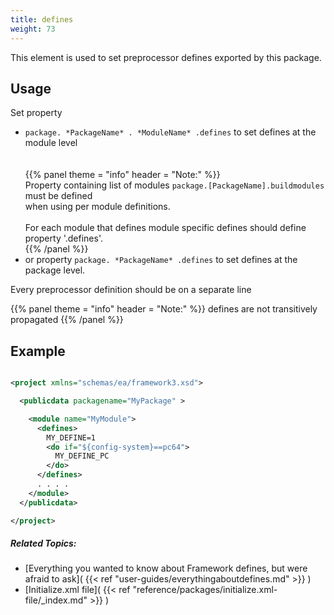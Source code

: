 ```yaml
---
title: defines
weight: 73
---
```


This element is used to set preprocessor defines exported by this package.

## Usage ##

Set property

 - `package. *PackageName* . *ModuleName* .defines` to set defines at the module level<br><br><br>{{% panel theme = "info" header = "Note:" %}}<br>Property containing list of modules `package.[PackageName].buildmodules` must be defined<br>when using per module definitions.<br><br>For each module that defines module specific defines  should define property &#39;.defines&#39;.<br>{{% /panel %}}
 - or property `package. *PackageName* .defines` to set defines at the package level.

Every preprocessor definition should be on a separate line


{{% panel theme = "info" header = "Note:" %}}
defines are not transitively propagated
{{% /panel %}}
## Example ##


```xml

<project xmlns="schemas/ea/framework3.xsd">

  <publicdata packagename="MyPackage" >

    <module name="MyModule">
      <defines>
        MY_DEFINE=1
        <do if="${config-system}==pc64">
          MY_DEFINE_PC
        </do>
      </defines>
      . . . .
    </module>
  </publicdata>

</project>

```

##### Related Topics: #####
-  [Everything you wanted to know about Framework defines, but were afraid to ask]( {{< ref "user-guides/everythingaboutdefines.md" >}} ) 
-  [Initialize.xml file]( {{< ref "reference/packages/initialize.xml-file/_index.md" >}} ) 
